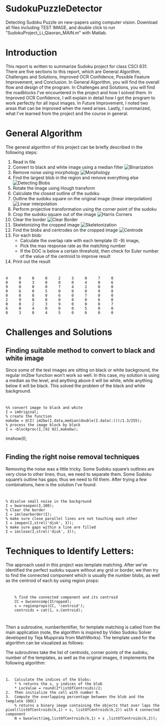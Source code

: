 # SudokuPuzzleDetector
Detecting Sudoku Puzzle on new-papers using computer vision. 
Download all files including TEST IMAGE, and double click to run "SudokuProject_Li_Qiaoran_MAIN.m" with Matlab. 

# Introduction
This report is written to summarize Sudoku project for class CSCI 631. There are five sections to this report, which are General Algorithm, Challenges and Solutions, Improved OCR Confidence, Possible Feature Improvement, and Conclusion. In General Algorithm, you will find the overall flow and design of the program. In Challenges and Solutions, you will find the roadblocks I’ve encountered in the project and how I solved them. In Improved OCR Confidence, I will explain in detail how I got the program to work perfectly for all input images. In Future Improvement, I noted two areas that can be improved when the need arises.  Lastly, I summarized, what I’ve learned from the project and the course in general. 

# General Algorithm 
The general algorithm of this project can be briefly described in the following steps: 
1.	Read in file 
2.	Convert to black and white image using a median filter
    ![Binarization](https://github.com/qiaoranli/SudokuPuzzleDetector/blob/master/doc_images/1.png)
3.  Remove noise using morphology
    ![Morphology](https://github.com/qiaoranli/SudokuPuzzleDetector/blob/master/doc_images/2.png)
4.	Find the largest blob in the region and remove everything else
    ![Detecting Blobs](https://github.com/qiaoranli/SudokuPuzzleDetector/blob/master/doc_images/3.png)
5.	Rotate the image using Hough transform 
6.	Calculate the closest outline of the sudoku 
7.	Outline the sudoku square on the original image (linear interpolation) 
    ![Linear interpolation](https://github.com/qiaoranli/SudokuPuzzleDetector/blob/master/doc_images/4.png)
8.	Perform projective transformation using the corner point of the sudoku
9.	Crop the sudoku square out of the image
    ![Harris Corners](https://github.com/qiaoranli/SudokuPuzzleDetector/blob/master/doc_images/5.png)
10.	Clear the border 
    ![Clear Border](https://github.com/qiaoranli/SudokuPuzzleDetector/blob/master/doc_images/6.png)
11.	Skeletonizing the cropped image
    ![Skeletonization](https://github.com/qiaoranli/SudokuPuzzleDetector/blob/master/doc_images/7.png)
12.	Find the blobs and centrodes on the cropped image 
    ![Centrode](https://github.com/qiaoranli/SudokuPuzzleDetector/blob/master/doc_images/8.png)
13.	For each blob:
    * Calculate the overlap rate with each template (0 -9) image,
    * Pick the max response rate as the matching number 
    * If the DOC is below a certain threshold, then check for Euler number of the value of the centroid to improve result     
14.	Print out the result
#
    4     0     0     0     2     3     0     7     0
    0     0     3     0     0     0     4     0     6
    9     0     0     0     7     4     2     0     0
    0     6     0     5     0     0     0     9     8
    0     0     8     0     6     0     7     0     0
    2     9     0     0     0     8     0     6     0
    0     0     2     3     9     0     0     0     7
    6     0     4     0     0     0     5     0     0
    0     3     0     4     5     0     6     0     0
#


# Challenges and Solutions
## Finding suitable method to convert to black and white image  
Since some of the test images are sitting on black or white background, the regular im2bw function won’t work so well. In this case, my solution is using a median as the level, and anything above it will be white, while anything below it will be black. This solved the problem of the black and white background. 

#
    %% convert image to black and white 
    I = imOriginal;
    % create the function
    makebw = @(I) im2bw(I.data,median(double(I.data(:)))/1.3/255);
    % process the image block by block
    I = ~blockproc(I,[92 92],makebw); 
imshow(I);

#

## Finding the right noise removal techniques 
Removing the noise was a little tricky. Some Sudoku square’s outlines are very close to other lines; thus, we need to separate them. Some Sudoku square’s outline has gaps; thus we need to fill them. After trying a few combinations, here is the solution I’ve found: 

#
    % disolve small noise in the background 
    I = bwareaopen(I,100);
    % Clear the border 
    I = imclearborder(I);
    % make sure close parallel lines are not touching each other 
    I = imopen(I,strel('disk', 3));
    % make sure gaps within a line are filled 
    I = imclose(I,strel('disk', 3));

#

# Techniques to Identify Letters: 
The approach used in this project was template matching. After we’ve identified the perfect sudoku square without any grid or border, we then try to find the connected component which is usually the number blobs, as well as the centroid of each by using region props: 

#
        % find the connected component and its centroid
    	CC = bwconncomp(ICropped); 
    	s = regionprops(CC, 'centroid'); 
    	centroids = cat(1, s.Centroid);

#


Then a subroutine, numberItentifier, for template matching is called from the main application (note, the algorithm is inspired by Video Sudoku Solver developed by Teja Muppirala from MathWorks). The template used for the algorithm can be visualized as follows: 


The subroutines take the list of centroids, corner points of the sudoku, number of the templates, as well as the original images, it implements the following algorithm: 

#
    1.	Calculate the indices of the blobs: 
        * % returns the x, y indices of the blob
        * LocValue = round(2*listOfCentroids)/2;
    2.	Then initialize the cell with number 0. 
    3.	Compute the overlapping percentage between the blob and the template (DOC)
        % returns a binary image containing the objects that over laps the pixel(listOfCentroids(k,1) + s, listOfCentroids(k,2)) with 4 connected component
        N = bwselect(img,listOfCentroids(k,1) + s ,listOfCentroids(k,2));

#
